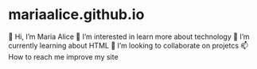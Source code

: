 # mariaalice.github.io

👋 Hi, I’m Maria Alice
👀 I’m interested in learn more about technology
🌱 I’m currently learning about HTML
💞️ I’m looking to collaborate on projetcs
📫 How to reach me improve my site
